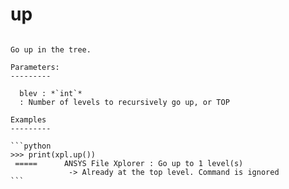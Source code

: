 # up

````{method} ansXpl.up(nlev=1)

Go up in the tree.

Parameters:
---------

  blev : *`int`*
  : Number of levels to recursively go up, or TOP

Examples
---------

```python
>>> print(xpl.up())
 =====      ANSYS File Xplorer : Go up to 1 level(s)
             -> Already at the top level. Command is ignored
```



````